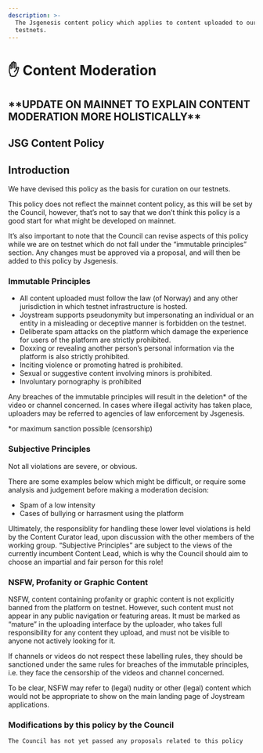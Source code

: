 ```yaml
---
description: >-
  The Jsgenesis content policy which applies to content uploaded to our
  testnets.
---
```


# ✋ Content Moderation

## \*\*UPDATE ON MAINNET TO EXPLAIN CONTENT MODERATION MORE HOLISTICALLY\*\*

## JSG Content Policy

## Introduction

We have devised this policy as the basis for curation on our testnets.

This policy does not reflect the mainnet content policy, as this will be set by the Council, however, that’s not to say that we don’t think this policy is a good start for what might be developed on mainnet.

It’s also important to note that the Council can revise aspects of this policy while we are on testnet which do not fall under the “immutable principles” section. Any changes must be approved via a proposal, and will then be added to this policy by Jsgenesis.

### Immutable Principles

* All content uploaded must follow the law (of Norway) and any other jurisdiction in which testnet infrastructure is hosted.
* Joystream supports pseudonymity but impersonating an individual or an entity in a misleading or deceptive manner is forbidden on the testnet.
* Deliberate spam attacks on the platform which damage the experience for users of the platform are strictly prohibited.
* Doxxing or revealing another person’s personal information via the platform is also strictly prohibited.
* Inciting violence or promoting hatred is prohibited.
* Sexual or suggestive content involving minors is prohibited.
* Involuntary pornography is prohibited

Any breaches of the immutable principles will result in the deletion\* of the video or channel concerned. In cases where illegal activity has taken place, uploaders may be referred to agencies of law enforcement by Jsgenesis.

\*or maximum sanction possible (censorship)

### Subjective Principles

Not all violations are severe, or obvious.

There are some examples below which might be difficult, or require some analysis and judgement before making a moderation decision:

* Spam of a low intensity
* Cases of bullying or harrasment using the platform

Ultimately, the responsiblity for handling these lower level violations is held by the Content Curator lead, upon discussion with the other members of the working group. “Subjective Principles” are subject to the views of the currently incumbent Content Lead, which is why the Council should aim to choose an impartial and fair person for this role!

### NSFW, Profanity or Graphic Content

NSFW, content containing profanity or graphic content is not explicitly banned from the platform on testnet. However, such content must not appear in any public navigation or featuring areas. It must be marked as “mature” in the uploading interface by the uploader, who takes full responsibility for any content they upload, and must not be visible to anyone not actively looking for it.

If channels or videos do not respect these labelling rules, they should be sanctioned under the same rules for breaches of the immutable principles, i.e. they face the censorship of the videos and channel concerned.

To be clear, NSFW may refer to (legal) nudity or other (legal) content which would not be appropriate to show on the main landing page of Joystream applications.

### Modifications by this policy by the Council

`The Council has not yet passed any proposals related to this policy`
